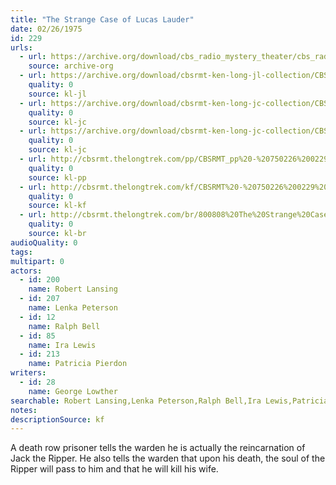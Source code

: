 ```yaml
---
title: "The Strange Case of Lucas Lauder"
date: 02/26/1975
id: 229
urls: 
  - url: https://archive.org/download/cbs_radio_mystery_theater/cbs_radio_mystery_theater-0201-0250.zip/cbs_radio_mystery_theater-0201-0250%2Fcbsrmt_0229_the_strange_case_of_lucas_lauder.mp3
    source: archive-org
  - url: https://archive.org/download/cbsrmt-ken-long-jl-collection/CBSRMT - 750226 0229 Strange Case Of Lucas Lauder_jl.mp3
    quality: 0
    source: kl-jl
  - url: https://archive.org/download/cbsrmt-ken-long-jc-collection/CBSRMT - 750226 0229 Strange Case Of Lucas Lauder vbr kb_jc.mp3
    quality: 0
    source: kl-jc
  - url: https://archive.org/download/cbsrmt-ken-long-jc-collection/CBSRMT - 750226 0229 Strange Case of Lucas Lauder vbr fb_jc.mp3
    quality: 0
    source: kl-jc
  - url: http://cbsrmt.thelongtrek.com/pp/CBSRMT_pp%20-%20750226%200229%20Strange%20Case%20of%20Lucas%20Lauder.mp3
    quality: 0
    source: kl-pp
  - url: http://cbsrmt.thelongtrek.com/kf/CBSRMT%20-%20750226%200229%20Strange%20Case%20Of%20Lucas%20Lauder_kf.mp3
    quality: 0
    source: kl-kf
  - url: http://cbsrmt.thelongtrek.com/br/800808%20The%20Strange%20Case%20Of%20Lucas%20Lauder-wndb.mp3
    quality: 0
    source: kl-br
audioQuality: 0
tags: 
multipart: 0
actors:  
  - id: 200
    name: Robert Lansing  
  - id: 207
    name: Lenka Peterson  
  - id: 12
    name: Ralph Bell  
  - id: 85
    name: Ira Lewis  
  - id: 213
    name: Patricia Pierdon
writers:  
  - id: 28
    name: George Lowther
searchable: Robert Lansing,Lenka Peterson,Ralph Bell,Ira Lewis,Patricia Pierdon George Lowther
notes: 
descriptionSource: kf
---
```

A death row prisoner tells the warden he is actually the reincarnation of Jack the Ripper. He also tells the warden that upon his death, the soul of the Ripper will pass to him and that he will kill his wife.